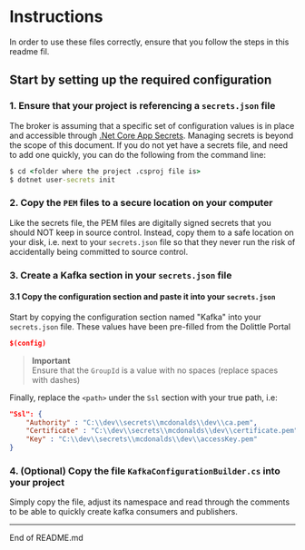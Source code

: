 ﻿# Instructions
In order to use these files correctly, ensure that you follow the steps in this readme fil. 

## Start by setting up the required configuration

### 1. Ensure that your project is referencing a `secrets.json` file
The broker is assuming that a specific set of configuration values is in place and accessible through [.Net Core App Secrets](https://docs.microsoft.com/en-us/aspnet/core/security/app-secrets?view=aspnetcore-6.0&tabs=windows). 
Managing secrets is beyond the scope of this document. If you do not yet have a secrets file, and need to add one quickly, you can do the following from the command line: 
```cmd
$ cd <folder where the project .csproj file is>
$ dotnet user-secrets init
```


### 2. Copy the `PEM` files to a secure location on your computer
Like the secrets file, the PEM files are digitally signed secrets that you should NOT keep in source control. 
Instead, copy them to a safe location on your disk, i.e. next to your `secrets.json` file so that they never run the risk of accidentally being committed to source control.

### 3. Create a Kafka section in your `secrets.json` file

#### 3.1 Copy the configuration section and paste it into your `secrets.json`
Start by copying the configuration section named "Kafka" into your `secrets.json` file. These values have been pre-filled from the Dolittle Portal

```json
$(config)
```

> **Important** <br />
> Ensure that the `GroupId` is a value with no spaces (replace spaces with dashes)



Finally, replace the `<path>` under the `Ssl` section with your true path, i.e:

```json
"Ssl": {
    "Authority" : "C:\\dev\\secrets\\mcdonalds\\dev\\ca.pem",
    "Certificate" : "C:\\dev\\secrets\\mcdonalds\\dev\\certificate.pem",
    "Key" : "C:\\dev\\secrets\\mcdonalds\\dev\\accessKey.pem"
}
```

### 4. (Optional) Copy the file `KafkaConfigurationBuilder.cs` into your project
Simply copy the file, adjust its namespace and read through the comments to be able to quickly create kafka consumers and publishers.

----
End of README.md


